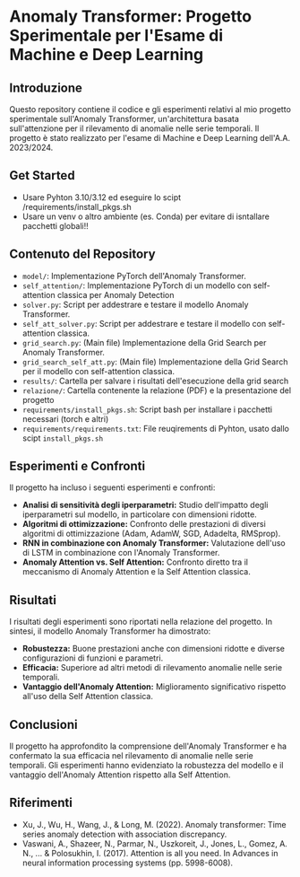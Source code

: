 # Anomaly Transformer: Progetto Sperimentale per l'Esame di Machine e Deep Learning

## Introduzione

Questo repository contiene il codice e gli esperimenti relativi al mio progetto sperimentale sull'Anomaly Transformer, un'architettura basata sull'attenzione per il rilevamento di anomalie nelle serie temporali. Il progetto è stato realizzato per l'esame di Machine e Deep Learning dell'A.A. 2023/2024.

## Get Started
* Usare Pyhton 3.10/3.12 ed eseguire lo scipt /requirements/install_pkgs.sh
* Usare un venv o altro ambiente (es. Conda) per evitare di isntallare pacchetti globali!!

## Contenuto del Repository

*   `model/`: Implementazione PyTorch dell'Anomaly Transformer.
*   `self_attention/`: Implementazione PyTorch di un modello con self-attention classica per Anomaly Detection
*   `solver.py`: Script per addestrare e testare il modello Anomaly Transformer.
*   `self_att_solver.py`: Script per addestrare e testare il modello con self-attention classica.
*   `grid_search.py`: (Main file) Implementazione della Grid Search per Anomaly Transformer.
*   `grid_search_self_att.py`: (Main file) Implementazione della Grid Search per il modello con self-attention classica.
*   `results/`: Cartella per salvare i risultati dell'esecuzione della grid search
*   `relazione/`: Cartella contenente la relazione (PDF) e la presentazione del progetto
*   `requirements/install_pkgs.sh`: Script bash per installare i pacchetti necessari (torch e altri)
*   `requirements/requirements.txt`: File reuqirements di Pyhton, usato dallo scipt `install_pkgs.sh`

## Esperimenti e Confronti

Il progetto ha incluso i seguenti esperimenti e confronti:

*   **Analisi di sensitività degli iperparametri:** Studio dell'impatto degli iperparametri sul modello, in particolare con dimensioni ridotte.
*   **Algoritmi di ottimizzazione:** Confronto delle prestazioni di diversi algoritmi di ottimizzazione (Adam, AdamW, SGD, Adadelta, RMSprop).
*   **RNN in combinazione con Anomaly Transformer:** Valutazione dell'uso di LSTM in combinazione con l'Anomaly Transformer.
*   **Anomaly Attention vs. Self Attention:** Confronto diretto tra il meccanismo di Anomaly Attention e la Self Attention classica.

## Risultati

I risultati degli esperimenti sono riportati nella relazione del progetto. In sintesi, il modello Anomaly Transformer ha dimostrato:

*   **Robustezza:** Buone prestazioni anche con dimensioni ridotte e diverse configurazioni di funzioni e parametri.
*   **Efficacia:** Superiore ad altri metodi di rilevamento anomalie nelle serie temporali.
*   **Vantaggio dell'Anomaly Attention:** Miglioramento significativo rispetto all'uso della Self Attention classica.

## Conclusioni

Il progetto ha approfondito la comprensione dell'Anomaly Transformer e ha confermato la sua efficacia nel rilevamento di anomalie nelle serie temporali. Gli esperimenti hanno evidenziato la robustezza del modello e il vantaggio dell'Anomaly Attention rispetto alla Self Attention.

## Riferimenti

*   Xu, J., Wu, H., Wang, J., & Long, M. (2022). Anomaly transformer: Time series anomaly detection with association discrepancy. 
*   Vaswani, A., Shazeer, N., Parmar, N., Uszkoreit, J., Jones, L., Gomez, A. N., ... & Polosukhin, I. (2017). Attention is all you need. In Advances in neural information processing systems (pp. 5998-6008).

